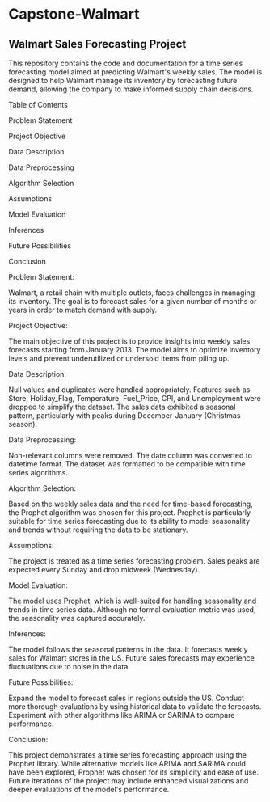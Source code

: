 # Capstone-Walmart
## Walmart Sales Forecasting Project

This repository contains the code and documentation for a time series forecasting model aimed at predicting Walmart's weekly sales. The model is designed to help Walmart manage its inventory by forecasting future demand, allowing the company to make informed supply chain decisions.

Table of Contents

Problem Statement

Project Objective

Data Description

Data Preprocessing

Algorithm Selection

Assumptions

Model Evaluation

Inferences

Future Possibilities

Conclusion

Problem Statement:

Walmart, a retail chain with multiple outlets, faces challenges in managing its inventory. The goal is to forecast sales for a given number of months or years in order to match demand with supply.

Project Objective:

The main objective of this project is to provide insights into weekly sales forecasts starting from January 2013. The model aims to optimize inventory levels and prevent underutilized or undersold items from piling up.

Data Description:

Null values and duplicates were handled appropriately.
Features such as Store, Holiday_Flag, Temperature, Fuel_Price, CPI, and Unemployment were dropped to simplify the dataset.
The sales data exhibited a seasonal pattern, particularly with peaks during December-January (Christmas season).

Data Preprocessing:

Non-relevant columns were removed.
The date column was converted to datetime format.
The dataset was formatted to be compatible with time series algorithms.

Algorithm Selection:

Based on the weekly sales data and the need for time-based forecasting, the Prophet algorithm was chosen for this project. Prophet is particularly suitable for time series forecasting due to its ability to model seasonality and trends without requiring the data to be stationary.

Assumptions:

The project is treated as a time series forecasting problem.
Sales peaks are expected every Sunday and drop midweek (Wednesday).

Model Evaluation:

The model uses Prophet, which is well-suited for handling seasonality and trends in time series data. Although no formal evaluation metric was used, the seasonality was captured accurately.

Inferences:

The model follows the seasonal patterns in the data.
It forecasts weekly sales for Walmart stores in the US.
Future sales forecasts may experience fluctuations due to noise in the data.

Future Possibilities:

Expand the model to forecast sales in regions outside the US.
Conduct more thorough evaluations by using historical data to validate the forecasts.
Experiment with other algorithms like ARIMA or SARIMA to compare performance.

Conclusion:

This project demonstrates a time series forecasting approach using the Prophet library. While alternative models like ARIMA and SARIMA could have been explored, Prophet was chosen for its simplicity and ease of use. Future iterations of the project may include enhanced visualizations and deeper evaluations of the model's performance.

